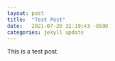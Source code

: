 ```yaml
---
layout: post
title:  "Test Post"
date:   2021-07-20 22:19:43 -0500
categories: jekyll update
---
```

This is a test post. 
